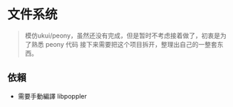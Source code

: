 # 文件系统

> 模仿ukui/peony，虽然还没有完成，但是暂时不考虑接着做了，初衷是为了熟悉 peony 代码
> 接下来需要把这个项目拆开，整理出自己的一整套东西。

## 依賴

- 需要手動編譯 libpoppler
